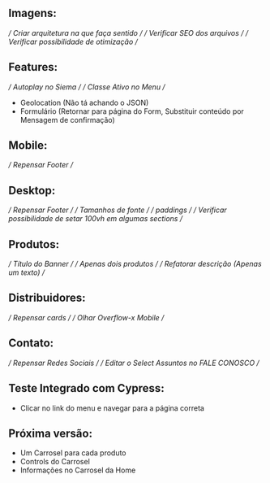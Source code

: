 ## Imagens:
  */ Criar arquitetura na que faça sentido /*
  */ Verificar SEO dos arquivos /*
  */ Verificar possibilidade de otimização /* <!-- Usei o https://tinypng.com/ -->

## Features:
  */ Autoplay no Siema /*
  */ Classe Ativo no Menu /*
  - Geolocation (Não tá achando o JSON) <!-- Provavelmente não funciona sem https -->
  - Formulário (Retornar para página do Form, Substituir conteúdo por Mensagem de confirmação)

## Mobile: 
  */ Repensar Footer /*

## Desktop:
  */ Repensar Footer /*
  */ Tamanhos de fonte /*
   */ paddings /*
  */ Verificar possibilidade de setar 100vh em algumas sections /* <!--Solucionado com 50vh no banner, para preencher visualmente o site -->

## Produtos:
  */ Título do Banner /*
  */ Apenas dois produtos /*
  */ Refatorar descrição (Apenas um texto) /*

## Distribuidores:
  */ Repensar cards /*
  */ Olhar Overflow-x Mobile /*

## Contato:
  */ Repensar Redes Sociais /*
  */ Editar o Select Assuntos no FALE CONOSCO /*

## Teste Integrado com Cypress:
  - Clicar no link do menu e navegar para a página correta

## Próxima versão:
  - Um Carrosel para cada produto
  - Controls do Carrosel
  - Informações no Carrosel da Home
